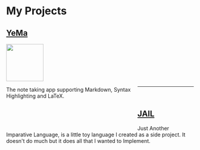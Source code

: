 # My Projects

## [YeMa](https://cedricmeu.github.io/YeMa/)

<div>
<div style="width: 30%;"><img src="https://github.com/CedricMeu/YeMa/blob/master/assets/icon/png/512x512.png?raw=true" width="100" height="100"/></div>
<p style="float: left; width: 70%; height: 100px;">The note taking app supporting Markdown, Syntax Highlighting and LaTeX.</p>
</div>

<hr/>
<br/>

## [JAIL](https://cedricmeu.github.io/JAIL/)

<div>
<p style="width: 100%; height: 100px;">Just Another Imparative Language, is a little toy language I created as a side project. It doesn't do much but it does all that I wanted to Implement.</p>
</div>
